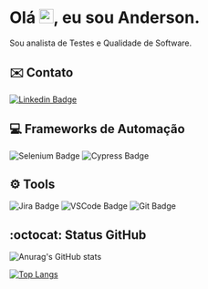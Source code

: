 <h1 align = "justify"> Olá <img src="https://media.giphy.com/media/hvRJCLFzcasrR4ia7z/giphy.gif" width="25px">, eu sou Anderson.</h1>
<p align = "justify">Sou analista de Testes e Qualidade de Software.</p>

## :envelope: Contato

[![Linkedin Badge](https://img.shields.io/badge/LinkedIn-0077B5?style=for-the-badge&logo=linkedin&logoColor=white&link=https://www.linkedin.com/in/anderson-manzato-33235980/)](https://www.linkedin.com/in/anderson-manzato-33235980/)

## :computer: Frameworks de Automação

![Selenium Badge](https://img.shields.io/badge/Selenium-43B02A?style=for-the-badge&logo=Selenium&logoColor=white) ![Cypress Badge](https://img.shields.io/badge/Cypress-17202C?style=for-the-badge&logo=cypress&logoColor=white)

## :gear: Tools
![Jira Badge](https://img.shields.io/badge/Jira-0052CC?style=for-the-badge&logo=Jira&logoColor=white) ![VSCode Badge](https://img.shields.io/badge/Visual_Studio_Code-0078D4?style=for-the-badge&logo=visual%20studio%20code&logoColor=white) ![Git Badge](https://img.shields.io/badge/Git-F05032?style=for-the-badge&logo=git&logoColor=white)

## :octocat: Status GitHub

![Anurag's GitHub stats](https://github-readme-stats.vercel.app/api?username=manzato89&show_icons=true&theme=dark)


[![Top Langs](https://github-readme-stats.vercel.app/api/top-langs/?username=manzato89&layout=compact&theme=dark)](https://github.com/anuraghazra/github-readme-stats)

